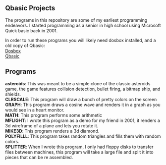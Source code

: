 Qbasic Projects
--------------------------------------

The programs in this repository are some of my earliest programming endeavors.  I started programming as a senior in high school using Microsoft Quick basic back in 2001.  

In order to run these programs you will likely need dosbox installed, and a old copy of Qbasic:  
[Dosbox](http://dosbox.com)  
[Qbasic](http://www.qbasic.net/en/qbasic-downloads/compiler/qbasic-compiler.htm)  


Programs
--------------------------------------
**asteroids**: This was meant to be a simple clone of the classic asteroids game, the game features collision detection, bullet firing, a bitmap ship, and shields.  
**CLRSCALE**: This program will draw a bunch of pretty colors on the screen  
**GRAPH**: This program draws a cosine wave and renders it in a graph as you would see in a heart monitor.  
**MATH**: This program performs some arithmetic  
**MFLIGHT**: I wrote this program as a demo for my friend in 2001, it renders a 3d wireframe of a plane and lets you rotate it.  
**MIKE3D**: This program renders a 3d diamond.  
**POLYFILLL**: This program takes random triangles and fills them with random colors.  
**SPLITTER**: When I wrote this program, I only had floppy disks to transfer files between machines, this program will take a large file and split it into pieces that can be re assembled.  
